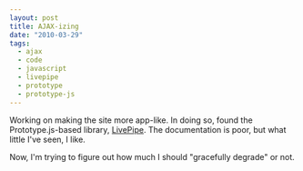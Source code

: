 ```yaml
---
layout: post
title: AJAX-izing
date: "2010-03-29"
tags:
  - ajax
  - code
  - javascript
  - livepipe
  - prototype
  - prototype-js
---
```


Working on making the site more app-like. In doing so, found the Prototype.js-based library, <a href='http://livepipe.net/'>LivePipe</a>. The documentation is poor, but what little I've seen, I like.

Now, I'm trying to figure out how much I should "gracefully degrade" or not.
